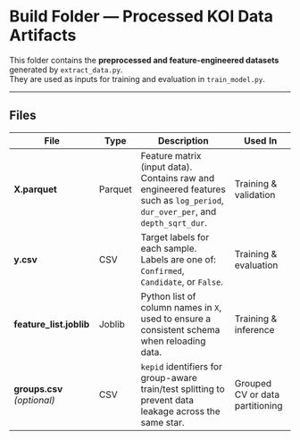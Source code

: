 # Build Folder — Processed KOI Data Artifacts

This folder contains the **preprocessed and feature-engineered datasets** generated by `extract_data.py`.  
They are used as inputs for training and evaluation in `train_model.py`.

---

## Files

| File | Type | Description | Used In |
|------|------|--------------|---------|
| **X.parquet** | Parquet | Feature matrix (input data). Contains raw and engineered features such as `log_period`, `dur_over_per`, and `depth_sqrt_dur`. | Training & validation |
| **y.csv** | CSV | Target labels for each sample. Labels are one of: `Confirmed`, `Candidate`, or `False`. | Training & evaluation |
| **feature_list.joblib** | Joblib | Python list of column names in `X`, used to ensure a consistent schema when reloading data. | Training & inference |
| **groups.csv** *(optional)* | CSV | `kepid` identifiers for group-aware train/test splitting to prevent data leakage across the same star. | Grouped CV or data partitioning |

